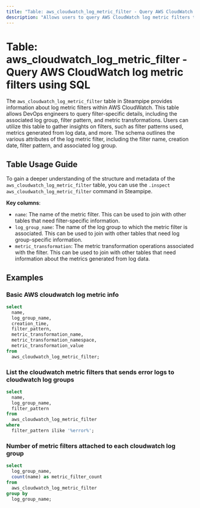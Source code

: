 ```yaml
---
title: "Table: aws_cloudwatch_log_metric_filter - Query AWS CloudWatch log metric filters using SQL"
description: "Allows users to query AWS CloudWatch log metric filters to obtain detailed information about each filter, including its name, creation date, associated log group, filter pattern, metric transformations and more."
---
```


# Table: aws_cloudwatch_log_metric_filter - Query AWS CloudWatch log metric filters using SQL

The `aws_cloudwatch_log_metric_filter` table in Steampipe provides information about log metric filters within AWS CloudWatch. This table allows DevOps engineers to query filter-specific details, including the associated log group, filter pattern, and metric transformations. Users can utilize this table to gather insights on filters, such as filter patterns used, metrics generated from log data, and more. The schema outlines the various attributes of the log metric filter, including the filter name, creation date, filter pattern, and associated log group.

## Table Usage Guide

To gain a deeper understanding of the structure and metadata of the `aws_cloudwatch_log_metric_filter` table, you can use the `.inspect aws_cloudwatch_log_metric_filter` command in Steampipe.

**Key columns**:

- `name`: The name of the metric filter. This can be used to join with other tables that need filter-specific information.
- `log_group_name`: The name of the log group to which the metric filter is associated. This can be used to join with other tables that need log group-specific information.
- `metric_transformation`: The metric transformation operations associated with the filter. This can be used to join with other tables that need information about the metrics generated from log data.

## Examples

### Basic AWS cloudwatch log metric info

```sql
select
  name,
  log_group_name,
  creation_time,
  filter_pattern,
  metric_transformation_name,
  metric_transformation_namespace,
  metric_transformation_value
from
  aws_cloudwatch_log_metric_filter;
```


### List the cloudwatch metric filters that sends error logs to cloudwatch log groups

```sql
select
  name,
  log_group_name,
  filter_pattern
from
  aws_cloudwatch_log_metric_filter
where
  filter_pattern ilike '%error%';
```


### Number of metric filters attached to each cloudwatch log group

```sql
select
  log_group_name,
  count(name) as metric_filter_count
from
  aws_cloudwatch_log_metric_filter
group by
  log_group_name;
```